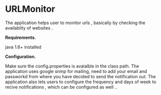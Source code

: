 # URLMonitor
The application helps user to monitor urls , basically by checking the availablity of websites .

<b>Requirements.</b>

java 1.6+ installed

<b>Configuration.</b>

Make sure the config.properties is avaialble in the class path. The application uses google snmp for mailing, need to add your email and passworkd from where you have decided to send the notification
out. The application also lets users to configure the frequency and days of week to recive notifications , which can be configured as well ..
